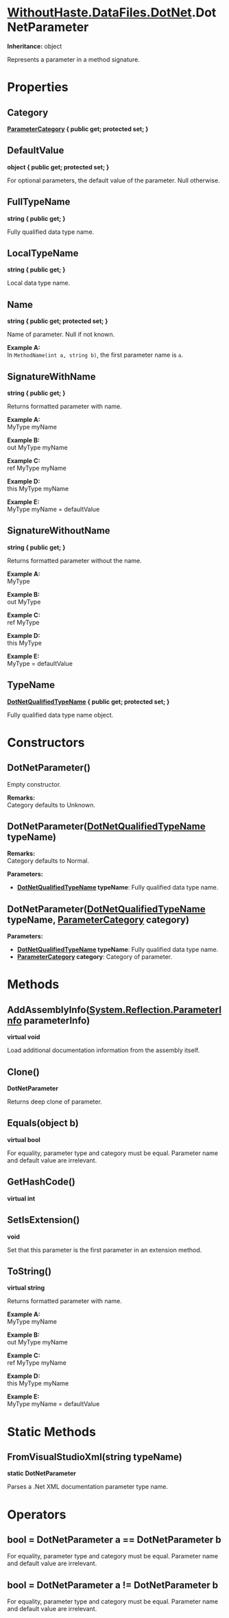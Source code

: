 # [WithoutHaste.DataFiles.DotNet](TableOfContents.WithoutHaste.DataFiles.DotNet.md).DotNetParameter

**Inheritance:** object  

Represents a parameter in a method signature.  

# Properties

## Category

**[ParameterCategory](WithoutHaste.DataFiles.DotNet.ParameterCategory.md) { public get; protected set; }**  

## DefaultValue

**object { public get; protected set; }**  

For optional parameters, the default value of the parameter. Null otherwise.  

## FullTypeName

**string { public get; }**  

Fully qualified data type name.  

## LocalTypeName

**string { public get; }**  

Local data type name.  

## Name

**string { public get; protected set; }**  

Name of parameter. Null if not known.  

**Example A:**  
In `MethodName(int a, string b)`, the first parameter name is `a`.  

## SignatureWithName

**string { public get; }**  

Returns formatted parameter with name.  

**Example A:**  
MyType myName  

**Example B:**  
out MyType myName  

**Example C:**  
ref MyType myName  

**Example D:**  
this MyType myName  

**Example E:**  
MyType myName = defaultValue  

## SignatureWithoutName

**string { public get; }**  

Returns formatted parameter without the name.  

**Example A:**  
MyType  

**Example B:**  
out MyType  

**Example C:**  
ref MyType  

**Example D:**  
this MyType  

**Example E:**  
MyType = defaultValue  

## TypeName

**[DotNetQualifiedTypeName](WithoutHaste.DataFiles.DotNet.DotNetQualifiedTypeName.md) { public get; protected set; }**  

Fully qualified data type name object.  

# Constructors

## DotNetParameter()

Empty constructor.  

**Remarks:**  
Category defaults to Unknown.  

## DotNetParameter([DotNetQualifiedTypeName](WithoutHaste.DataFiles.DotNet.DotNetQualifiedTypeName.md) typeName)

**Remarks:**  
Category defaults to Normal.  

**Parameters:**  
* **[DotNetQualifiedTypeName](WithoutHaste.DataFiles.DotNet.DotNetQualifiedTypeName.md) typeName**: Fully qualified data type name.  

## DotNetParameter([DotNetQualifiedTypeName](WithoutHaste.DataFiles.DotNet.DotNetQualifiedTypeName.md) typeName, [ParameterCategory](WithoutHaste.DataFiles.DotNet.ParameterCategory.md) category)

**Parameters:**  
* **[DotNetQualifiedTypeName](WithoutHaste.DataFiles.DotNet.DotNetQualifiedTypeName.md) typeName**: Fully qualified data type name.  
* **[ParameterCategory](WithoutHaste.DataFiles.DotNet.ParameterCategory.md) category**: Category of parameter.  

# Methods

## AddAssemblyInfo([System.Reflection.ParameterInfo](https://docs.microsoft.com/en-us/dotnet/api/system.reflection.parameterinfo) parameterInfo)

**virtual void**  

Load additional documentation information from the assembly itself.  

## Clone()

**DotNetParameter**  

Returns deep clone of parameter.  

## Equals(object b)

**virtual bool**  

For equality, parameter type and category must be equal. Parameter name and default value are irrelevant.  

## GetHashCode()

**virtual int**  

## SetIsExtension()

**void**  

Set that this parameter is the first parameter in an extension method.  

## ToString()

**virtual string**  

Returns formatted parameter with name.  

**Example A:**  
MyType myName  

**Example B:**  
out MyType myName  

**Example C:**  
ref MyType myName  

**Example D:**  
this MyType myName  

**Example E:**  
MyType myName = defaultValue  

# Static Methods

## FromVisualStudioXml(string typeName)

**static DotNetParameter**  

Parses a .Net XML documentation parameter type name.  

# Operators

## bool = DotNetParameter a == DotNetParameter b

For equality, parameter type and category must be equal. Parameter name and default value are irrelevant.  

## bool = DotNetParameter a != DotNetParameter b

For equality, parameter type and category must be equal. Parameter name and default value are irrelevant.  

